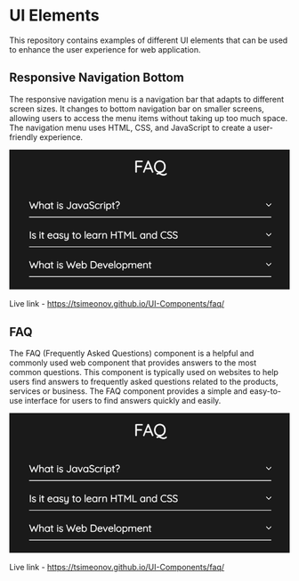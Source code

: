 # UI Elements
This repository contains examples of different UI elements that can be used to enhance the user experience for web application.

## Responsive Navigation Bottom
The responsive navigation menu is a navigation bar that adapts to different screen sizes. It changes to bottom navigation bar on smaller screens, allowing users to access the menu items without taking up too much space. The navigation menu uses HTML, CSS, and JavaScript to create a user-friendly experience.

<img src="./faq/faq.png" width="600px"/>

Live link - https://tsimeonov.github.io/UI-Components/faq/

## FAQ
The FAQ (Frequently Asked Questions) component is a helpful and commonly used web component that provides answers to the most common questions. This component is typically used on websites to help users find answers to frequently asked questions related to the products, services or business. The FAQ component provides a simple and easy-to-use interface for users to find answers quickly and easily.

<img src="./faq/faq.png" width="600px"/>

Live link - https://tsimeonov.github.io/UI-Components/faq/
